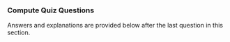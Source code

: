 ### Compute Quiz Questions

Answers and explanations are provided below after the last question in this
section.

